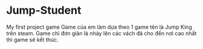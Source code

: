 # Jump-Student
My first project game
Game của em làm dựa theo 1 game tên là Jump King trên steam.
Game chỉ đơn giản là nhảy lên các vách đá cho đến nơi cao nhất thì game sẽ kết thúc.
